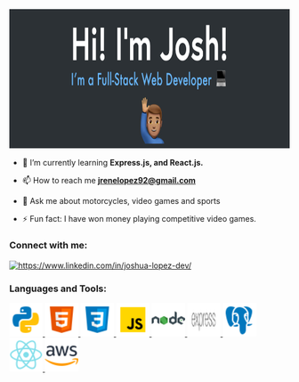 

<!--
**JoshuaNow/JoshuaNow** is a ✨ _special_ ✨ repository because its `README.md` (this file) appears on your GitHub profile.

Here are some ideas to get you started:

- 🔭 I’m currently working on ...
- 🌱 I’m currently learning ...
- 👯 I’m looking to collaborate on ...
- 🤔 I’m looking for help with ...
- 💬 Ask me about ...
- 📫 How to reach me: ...
- 😄 Pronouns: ...
- ⚡ Fun fact: ...
-->
<!-- Header -->

<img src="images/josh-banner.jpg" width="900" height="250" alt="Header picture" />

<!-- Contact/Work -->

-   🌱 I’m currently learning **Express.js, and React.js.**

-   📫 How to reach me **jrenelopez92@gmail.com**

-   💬 Ask me about motorcycles, video games and sports

-   ⚡ Fun fact: I have won money playing competitive video games. 

<h3 align="left">Connect with me:</h3>
<p align="left">
<a href="https://www.linkedin.com/in/joshua-lopez-dev/" target="blank"><img align="center" src="https://cdn.jsdelivr.net/npm/simple-icons@3.0.1/icons/linkedin.svg" alt="https://www.linkedin.com/in/joshua-lopez-dev/" height="30" width="40" /></a>
</p>

<!-- Skills -->

<h3 align="left">Languages and Tools:</h3>
<p align="left"> 
<a href="https://www.python.org" target="_blank"> <img src="/images/icons8-python-48.png" alt="python" width="60" height="60"/> </a> 
<a href="https://www.w3.org/html/" target="_blank"> <img src="/images/icons8-html-5-48.png" alt="html5" width="60" height="60"/> </a> 
<a href="https://www.w3schools.com/css/" target="_blank"> <img src="/images/icons8-css3-48.png" alt="css3" width="60" height="60"/> </a> 
<a href="https://developer.mozilla.org/en-US/docs/Web/JavaScript" target="_blank"> <img src="/images/icons8-javascript-48.png" alt="javascript" width="60" height="60"/> </a> 
<a href="https://nodejs.org" target="_blank"> <img src="/images/icons8-nodejs-48.png" alt="nodejs" width="60" height="60"/> </a> 
<a href="https://expressjs.com" target="_blank"> <img src="/images/express2.png" alt="express" width="60" height="60"/> </a> 
<a href="https://www.postgresql.org" target="_blank"> <img src="/images/icons8-postgresql-48.png" alt="postgresql" width="60" height="60"/> </a> 
<a href="https://reactjs.org/" target="_blank"> <img src="/images/icons8-react-native-48.png" alt="react" width="60" height="60"/> </a> 
<a href="https://aws.amazon.com" target="_blank"> <img src="/images/icons8-amazon-web-services-48.png" alt="aws" width="60" height="60"/> </a> 
</p>

